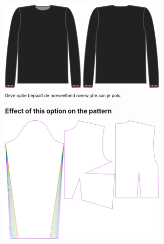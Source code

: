 ![De factor voor overwijdte pols bij Brian](./cuffease.svg)

Deze optie bepaalt de hoeveelheid overwijdte aan je pols.


## Effect of this option on the pattern
![This image shows the effect of this option by superimposing several variants that have a different value for this option](breanna_cuffease_sample.svg "Effect of this option on the pattern")